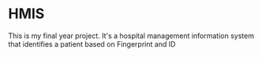 # HMIS

This is my final year project. It's a hospital management information system that identifies a patient based on Fingerprint and ID
